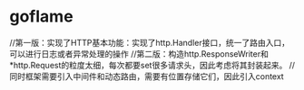 # goflame
//第一版：实现了HTTP基本功能：实现了http.Handler接口，统一了路由入口，可以进行日志或者异常处理的操作
//第二版：构造http.ResponseWriter和*http.Request的粒度太细，每次都要set很多请求头，因此考虑将其封装起来。
//同时框架需要引入中间件和动态路由，需要有位置存储它们，因此引入context
